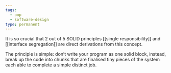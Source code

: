 ```yaml
---
tags:
  - oop
  - software-design
type: permanent
---
```


It is so crucial that 2 out of 5 SOLID principles [[single responsibility]] and [[interface segregation]] are direct derivations from this concept.

The principle is simple: don’t write your program as one solid block, instead, break up the code into chunks that are finalised tiny pieces of the system each able to complete a simple distinct job.

